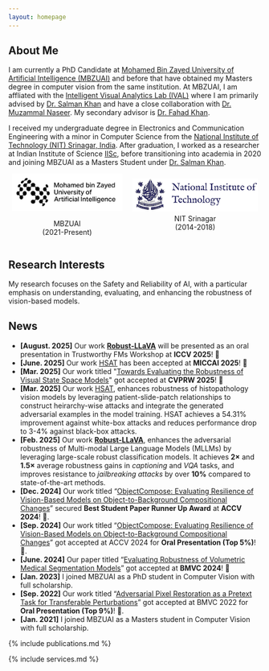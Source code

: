 ```yaml
---
layout: homepage
---
```


## About Me

I am currently a PhD Candidate at [Mohamed Bin Zayed University of Artificial Intelligence (MBZUAI)](http://www.mbzuai.ac.ae) and before that have  obtained my Masters degree in computer vision from the same institution. At MBZUAI, I am affliated with the [Intelligent Visual Analytics Lab (IVAL)](https://www.ival-mbzuai.com/) where I am primarily advised by [Dr. Salman Khan](https://salman-h-khan.github.io/) and have a close collaboration with [Dr. Muzammal Naseer](https://muzammal-naseer.com/). My secondary advisor is [Dr. Fahad Khan](https://sites.google.com/view/fahadkhans/home). 


I received my undergraduate degree in Electronics and Communication Engineering with a minor in Computer Science from the [National Institute of Technology (NIT) Srinagar, India](https://nitsri.ac.in/). 
After graduation, I worked as a researcher at Indian Institute of Science [IISc](https://iisc.ac.in/), before transitioning into academia in 2020 and joining MBZUAI as a Masters Student under [Dr. Salman Khan](https://salman-h-khan.github.io/).


<div style="display: flex; align-items: center; justify-content: center; gap: 20px;">
    <div style="text-align: center;">
        <img src="assets/img/MBZUAI_Logo_EN_Black.jpg" alt="MBZUAI" width="220">
        <p>MBZUAI<br>(2021-Present)</p>
    </div>
    <div style="text-align: center;">
        <img src="assets/img/nit_logo.png" alt="nit" width="250">
       <p style="margin-top: 3px;">NIT Srinagar<br>(2014-2018)</p>
    </div>
</div>



## Research Interests

My research focuses on the Safety and Reliability of AI, with a particular emphasis on understanding, evaluating, and enhancing the robustness of vision-based models.

## News
- **[August. 2025]**  Our work <strong><a href="https://hashmatshadab.github.io/Robust-LLaVA/">Robust-LLaVA</a></strong> will be presented as an oral presentation in Trustworthy FMs Workshop at **ICCV 2025**! 🎉
- **[June. 2025]**  Our work [HSAT](https://arxiv.org/abs/2503.10629) has been accepted at **MICCAI 2025**! 🎉
- **[Mar. 2025]** Our work titled "[Towards Evaluating the Robustness of Visual State Space Models](https://arxiv.org/abs/2406.09407)" got accepted at **CVPRW 2025**! 🎉
- **[Mar. 2025]** Our work [HSAT](https://arxiv.org/abs/2503.10629), enhances robustness of histopathology vision models by leveraging patient-slide-patch relationships to construct heirarchy-wise attacks and integrate the generated adversarial examples in the model training. HSAT achieves a 54.31% improvement against white-box attacks and reduces performance drop to 3-4% against black-box attacks.
- **[Feb. 2025]**   Our work <strong><a href="https://hashmatshadab.github.io/Robust-LLaVA/">Robust-LLaVA</a></strong>, enhances the adversarial robustness of Multi-modal Large Language Models (MLLMs) by leveraging large-scale robust classification models.
              It achieves <strong>2×</strong> and <strong>1.5×</strong> average robustness gains in <em>captioning</em> and <em>VQA</em> tasks, and improves resistance to <em>jailbreaking attacks</em> by over <strong>10%</strong> compared to state-of-the-art methods.
- **[Dec. 2024]** Our work titled “[ObjectCompose: Evaluating Resilience of Vision-Based Models on Object-to-Background Compositional Changes](https://arxiv.org/abs/2403.04701)” secured **Best Student Paper Runner Up Award** at **ACCV 2024**! 🎉.
- **[Sep. 2024]** Our work titled “[ObjectCompose: Evaluating Resilience of Vision-Based Models on Object-to-Background Compositional Changes](https://arxiv.org/abs/2403.04701)” got accepted at ACCV 2024 for **Oral Presentation (Top 5%)**! 🎉.
- **[June. 2024]** Our paper titled “[Evaluating Robustness of Volumetric Medical Segmentation Models](https://arxiv.org/abs/2406.08486)” got accepted at **BMVC 2024**! 🎉
- **[Jan. 2023]** I joined MBZUAI as a PhD student in Computer Vision with full scholarship.
- **[Sep. 2022]** Our work titled “[Adversarial Pixel Restoration as a Pretext Task for Transferable Perturbations](https://arxiv.org/abs/2207.08803)” got accepted at BMVC 2022 for **Oral Presentation (Top 9%)**! 🎉.
- **[Jan. 2021]**  I joined MBZUAI as a Masters student in Computer Vision with full scholarship.

{% include publications.md %}

{% include services.md %}
